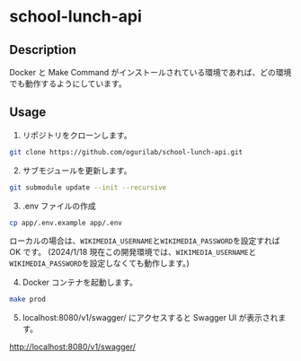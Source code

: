 # school-lunch-api

## Description

Docker と Make Command がインストールされている環境であれば、どの環境でも動作するようにしています。

## Usage

1. リポジトリをクローンします。

```bash
git clone https://github.com/ogurilab/school-lunch-api.git
```

2. サブモジュールを更新します。

```bash
git submodule update --init --recursive
```

3. .env ファイルの作成

```bash
cp app/.env.example app/.env
```

ローカルの場合は、`WIKIMEDIA_USERNAME`と`WIKIMEDIA_PASSWORD`を設定すれば OK です。
(2024/1/18 現在この開発環境では、`WIKIMEDIA_USERNAME`と`WIKIMEDIA_PASSWORD`を設定しなくても動作します。)

4. Docker コンテナを起動します。

```bash
make prod
```

5. localhost:8080/v1/swagger/ にアクセスすると Swagger UI が表示されます。

[http://localhost:8080/v1/swagger/](http://localhost:8080/v1/swagger/)
